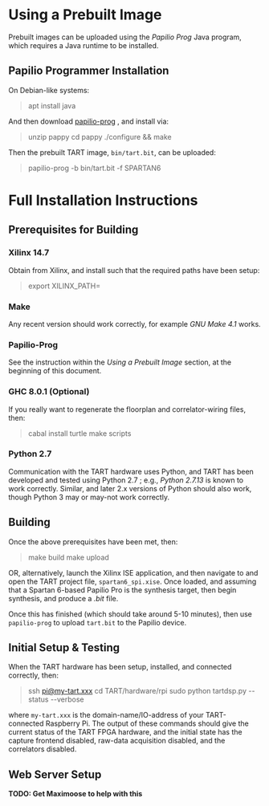# Using a Prebuilt Image
Prebuilt images can be uploaded using the *Papilio Prog* Java program, which requires a Java runtime to be installed.


## Papilio Programmer Installation ##
On Debian-like systems:

> apt install java

And then download [papilio-prog](https://www.pappy.org) , and install via:

> unzip pappy
> cd pappy
> ./configure && make

Then the prebuilt TART image, `bin/tart.bit`, can be uploaded:

> papilio-prog -b bin/tart.bit -f SPARTAN6


# Full Installation Instructions #


## Prerequisites for Building ##


### Xilinx 14.7 ###
Obtain from Xilinx, and install such that the required paths have been setup:

> export XILINX_PATH=<path-to-Xilinx-ISE>


### Make ###
Any recent version should work correctly, for example *GNU Make 4.1* works.


### Papilio-Prog ###
See the instruction within the *Using a Prebuilt Image* section, at the beginning of this document.


### GHC 8.0.1 (Optional) ###
If you really want to regenerate the floorplan and correlator-wiring files, then:

> cabal install turtle
> make scripts


### Python 2.7 ###
Communication with the TART hardware uses Python, and TART has been developed and tested using Python 2.7 ; e.g., *Python 2.7.13* is known to work correctly. Similar, and later 2.x versions of Python should also work, though Python 3 may or may-not work correctly.


## Building ##
Once the above prerequisites have been met, then:

> make build
> make upload

OR, alternatively, launch the Xilinx ISE application, and then navigate to and open the TART project file, `spartan6_spi.xise`. Once loaded, and assuming that a Spartan 6-based Papilio Pro is the synthesis target, then begin synthesis, and produce a *.bit* file.

Once this has finished (which should take around 5-10 minutes), then use `papilio-prog` to upload `tart.bit` to the Papilio device.


## Initial Setup & Testing ##
When the TART hardware has been setup, installed, and connected correctly, then:

> ssh pi@my-tart.xxx
> cd TART/hardware/rpi
> sudo python tartdsp.py --status --verbose

where `my-tart.xxx` is the domain-name/IO-address of your TART-connected Raspberry Pi. The output of these commands should give the current status of the TART FPGA hardware, and the initial state has the capture frontend disabled, raw-data acquisition disabled, and the correlators disabled.


## Web Server Setup ##
**TODO: Get Maximoose to help with this**
